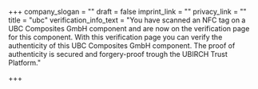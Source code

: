 +++
company_slogan = ""
draft = false
imprint_link = ""
privacy_link = ""
title = "ubc"
verification_info_text = "You have scanned an NFC tag on a UBC Composites GmbH component and are now on the verification page for this component. With this verification page you can verify the authenticity of this UBC Composites GmbH component. The proof of authenticity is secured and forgery-proof trough the UBIRCH Trust Platform."

+++
